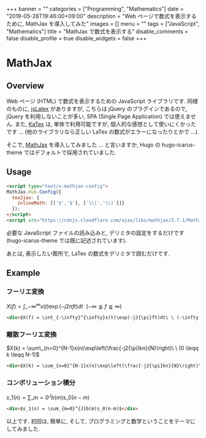 +++
banner = ""
categories = ["Programming", "Mathematics"]
date = "2019-05-28T19:46:00+09:00"
description = "Web ページで数式を表示するために, MathJax を導入してみた"
images = []
menu = ""
tags = ["JavaScript", "Mathematics"]
title = "MathJax で数式を表示する"
disable_comments = false
disable_profile = true
disable_widgets = false
+++

# MathJax

## Overview

Web ページ (HTML) で数式を表示するための JavaScript ライブラリです. 同様のものに, [jsLatex](https://plugins.jquery.com/jsLaTeX/) がありますが, こちらは jQuery のプラグインであるので, jQuery を利用しないことが多い, SPA (Single Page Application) では使えません. また, [KaTex](https://katex.org/) は, 単体で利用可能ですが, 個人的な感想として使いにくかったです ... (他のライブラリなら正しい LaTex の数式がエラーになったりとかで ...).

そこで, [MathJax](https://github.com/mathjax/MathJax) を導入してみました ... と言いますか, Hugo の  hugo-icarus-theme ではデフォルトで採用されていました.

## Usage

```HTML
<script type="text/x-mathjax-config">
MathJax.Hub.Config({
  tex2jax: {
    inlineMath: [['$','$'], ['\\(','\\)']]}
  });
</script>
<script src="https://cdnjs.cloudflare.com/ajax/libs/mathjax/2.7.1/MathJax.js?config=TeX-AMS-MML_HTMLorMML"></script>
```

必要な JavaScript ファイルの読み込みと, デリミタの設定をするだけです (hugo-icarus-theme では既に記述されています).

あとは, 表示したい箇所で, LaTex の数式をデリミタで囲むだけです.

## Example

### フーリエ変換

$X(f) = \int\_{-\infty}^{\infty}x(t)\exp(-j2{\pi}ft)dt\ \ (-\infty \leqq f \leqq \infty)$

```HTML
<div>$X(f) = \int_{-\infty}^{\infty}x(t)\exp(-j2{\pi}ft)dt\ \ (-\infty \leqq f \leqq \infty)$</div>
```

### 離散フーリエ変換

$X(k) = \sum\_{n=0}^{N-1}x(n)\exp\left(\frac{-j2{\pi}kn}{N}\right)\ \ (0 \leqq k \leqq N-1)$

```HTML
<div>$X(k) = \sum_{n=0}^{N-1}x(n)\exp\left(\frac{-j2{\pi}kn}{N}\right)\ \ (0 \leqq k \leqq N-1)$</div>
```

### コンボリューション積分

$s\_1(n) = \sum\_{m=0}^{J}b(m)s\_0(n-m)$

```HTML
<div>$s_1(n) = \sum_{m=0}^{J}b(m)s_0(n-m)$</div>
```

以上です. 初回は, 簡単に, そして, プログラミングと数学ということをテーマにしてみました.
